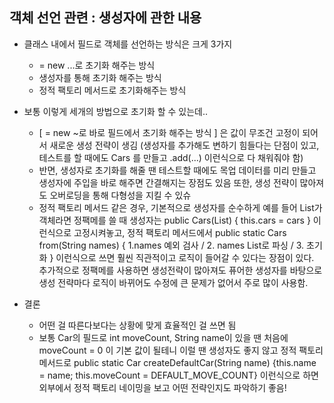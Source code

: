 ## 객체 선언 관련 : 생성자에 관한 내용

- 클래스 내에서 필드로 객체를 선언하는 방식은 크게 3가지
    - = new ...로 초기화 해주는 방식 
    - 생성자를 통해 초기화 해주는 방식 
    - 정적 팩토리 메서드로 초기화해주는 방식

- 보통 이렇게 세개의 방법으로 초기화 할 수 있는데..
  - [ = new ~로 바로 필드에서 초기화 해주는 방식 ] 은 값이 무조건 고정이 되어서 새로운 생성 전략이 생김 (생성자를 추가해도 변하기 힘들다는 단점이 있고, 테스트를 할 때에도 Cars 를 만들고 .add(...) 이런식으로 다 채워줘야 함)
  - 반면, 생성자로 초기화를 해줄 땐 테스트할 때에도 목업 데이터를 미리 만들고 생성자에 주입을 바로 해주면 간결해지는 장점도 있음 또한, 생성 전략이 많아져도 오버로딩을 통해 다형성을 지킬 수 있슈
  - 정적 팩토리 메서드 같은 경우, 기본적으로 생성자를 순수하게 예를 들어 List<car>가 객체라면 정팩메를 쓸 때 생성자는 public Cars(List<Car>) { this.cars = cars } 이런식으로 고정시켜놓고, 정적 팩토리 메서드에서 public static Cars from(String names) { 1.names 예외 검사 / 2. names List로 파싱 / 3. 초기화 } 이런식으로 쓰면 훨씬 직관적이고 로직이 들어갈 수 있다는 장점이 있다. 추가적으로 정팩메를 사용하면 생성전략이 많아져도 퓨어한 생성자를 바탕으로 생성 전략마다 로직이 바뀌어도 수정에 큰 문제가 없어서 주로 많이 사용함.

- 결론
  - 어떤 걸 따른다보다는 상황에 맞게 효율적인 걸 쓰면 됨
  - 보통 Car의 필드로 int moveCount, String name이 있을 땐 처음에 moveCount = 0 이 기본 값이 될테니 이럴 땐 생성자도 좋지 않고 정적 팩토리 메서드로 public static Car createDefaultCar(String name) {this.name = name; this.moveCount = DEFAULT_MOVE_COUNT} 이런식으로 하면 외부에서 정적 팩토리 네이밍을 보고 어떤 전략인지도 파악하기 좋음!
